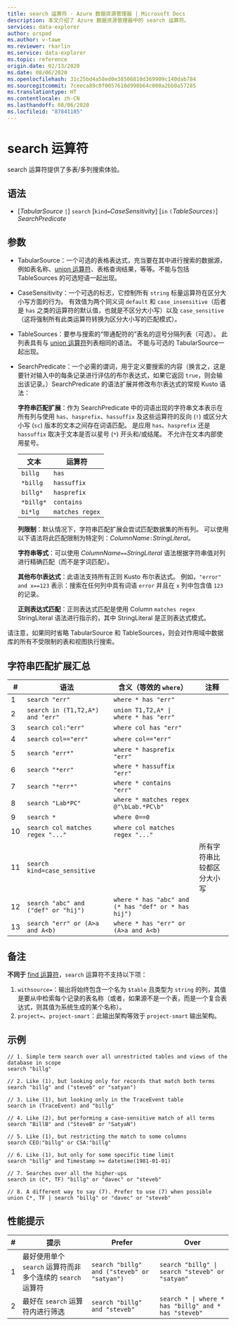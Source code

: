 ```yaml
---
title: search 运算符 - Azure 数据资源管理器 | Microsoft Docs
description: 本文介绍了 Azure 数据资源管理器中的 search 运算符。
services: data-explorer
author: orspod
ms.author: v-tawe
ms.reviewer: rkarlin
ms.service: data-explorer
ms.topic: reference
origin.date: 02/13/2020
ms.date: 08/06/2020
ms.openlocfilehash: 31c25bd4a58ed0e38506810d369909c140dab784
ms.sourcegitcommit: 7ceeca89c0f0057610d998b64c000a2bb0a57285
ms.translationtype: HT
ms.contentlocale: zh-CN
ms.lasthandoff: 08/06/2020
ms.locfileid: "87841185"
---
```

# <a name="search-operator"></a>search 运算符

search 运算符提供了多表/多列搜索体验。

## <a name="syntax"></a>语法

* [*TabularSource* `|`] `search` [`kind=`*CaseSensitivity*] [`in` `(`*TableSources*`)`] *SearchPredicate*

## <a name="arguments"></a>参数

* TabularSource：一个可选的表格表达式，充当要在其中进行搜索的数据源，例如表名称、[union 运算符](unionoperator.md)、表格查询结果，等等。不能与包括 TableSources 的可选短语一起出现。

* CaseSensitivity：一个可选的标志，它控制所有 `string` 标量运算符在区分大小写方面的行为。 有效值为两个同义词 `default` 和 `case_insensitive`（后者是 `has` 之类的运算符的默认值，也就是不区分大小写）以及 `case_sensitive`（这将强制所有此类运算符转换为区分大小写的匹配模式）。

* TableSources：要参与搜索的“带通配符的”表名的逗号分隔列表（可选）。
  此列表具有与 [union 运算符](unionoperator.md)列表相同的语法。
  不能与可选的 TabularSource一起出现。

* SearchPredicate：一个必需的谓词，用于定义要搜索的内容（换言之，这是要针对输入中的每条记录进行评估的布尔表达式，如果它返回 `true`，则会输出该记录。）SearchPredicate 的语法扩展并修改布尔表达式的常规 Kusto 语法：

  **字符串匹配扩展**：作为 SearchPredicate 中的词语出现的字符串文本表示在所有列与使用 `has`、`hasprefix`、`hassuffix` 及这些运算符的反向 (`!`) 或区分大小写 (`sc`) 版本的文本之间存在词语匹配。 是应用 `has`、`hasprefix` 还是 `hassuffix` 取决于文本是否以星号 (`*`) 开头和/或结尾。 不允许在文本内部使用星号。

    |文本   |运算符   |
    |----------|-----------|
    |`billg`   |`has`      |
    |`*billg`  |`hassuffix`|
    |`billg*`  |`hasprefix`|
    |`*billg*` |`contains` |
    |`bi*lg`   |`matches regex`|

  **列限制**：默认情况下，字符串匹配扩展会尝试匹配数据集的所有列。 可以使用以下语法将此匹配限制为特定列：*ColumnName*`:`*StringLiteral*。

  **字符串等式**：可以使用 *ColumnName*`==`*StringLiteral* 语法根据字符串值对列进行精确匹配（而不是字词匹配）。

  **其他布尔表达式**：此语法支持所有正则 Kusto 布尔表达式。
    例如，`"error" and x==123` 表示：搜索在任何列中具有词语 `error` 并且在 `x` 列中包含值 `123` 的记录。

  **正则表达式匹配**：正则表达式匹配是使用 Column `matches regex` StringLiteral 语法进行指示的，其中 StringLiteral 是正则表达式模式。

请注意，如果同时省略 TabularSource 和 TableSources，则会对作用域中数据库的所有不受限制的表和视图执行搜索。

## <a name="summary-of-string-matching-extensions"></a>字符串匹配扩展汇总

  |# |语法                                 |含义（等效的 `where`）           |注释|
  |--|---------------------------------------|---------------------------------------|--------|
  | 1|`search "err"`                         |`where * has "err"`                    ||
  | 2|`search in (T1,T2,A*) and "err"`       |<code>union T1,T2,A* &#124; where * has "err"<code>   ||
  | 3|`search col:"err"`                     |`where col has "err"`                  ||
  | 4|`search col=="err"`                    |`where col=="err"`                     ||
  | 5|`search "err*"`                        |`where * hasprefix "err"`              ||
  | 6|`search "*err"`                        |`where * hassuffix "err"`              ||
  | 7|`search "*err*"`                       |`where * contains "err"`               ||
  | 8|`search "Lab*PC"`                      |`where * matches regex @"\bLab.*PC\b"`||
  | 9|`search *`                             |`where 0==0`                           ||
  |10|`search col matches regex "..."`       |`where col matches regex "..."`        ||
  |11|`search kind=case_sensitive`           |                                       |所有字符串比较都区分大小写|
  |12|`search "abc" and ("def" or "hij")`    |`where * has "abc" and (* has "def" or * has hij")`||
  |13|`search "err" or (A>a and A<b)`        |`where * has "err" or (A>a and A<b)`   ||

## <a name="remarks"></a>备注

**不同于** [find 运算符](findoperator.md)，`search` 运算符不支持以下项：

1. `withsource=`：输出将始终包含一个名为 `$table` 且类型为 `string` 的列，其值是要从中检索每个记录的表名称（或者，如果源不是一个表，而是一个复合表达式，则其值为系统生成的某个名称）。
2. `project=`、`project-smart`：此输出架构等效于 `project-smart` 输出架构。

## <a name="examples"></a>示例

```kusto
// 1. Simple term search over all unrestricted tables and views of the database in scope
search "billg"

// 2. Like (1), but looking only for records that match both terms
search "billg" and ("steveb" or "satyan")

// 3. Like (1), but looking only in the TraceEvent table
search in (TraceEvent) and "billg"

// 4. Like (2), but performing a case-sensitive match of all terms
search "BillB" and ("SteveB" or "SatyaN")

// 5. Like (1), but restricting the match to some columns
search CEO:"billg" or CSA:"billg"

// 6. Like (1), but only for some specific time limit
search "billg" and Timestamp >= datetime(1981-01-01)

// 7. Searches over all the higher-ups
search in (C*, TF) "billg" or "davec" or "steveb"

// 8. A different way to say (7). Prefer to use (7) when possible
union C*, TF | search "billg" or "davec" or "steveb"
```

## <a name="performance-tips"></a>性能提示

  |# |提示                                                                                  |Prefer                                        |Over                                                                    |
  |--|-------------------------------------------------------------------------------------|----------------------------------------------|------------------------------------------------------------------------|
  | 1| 最好使用单个 `search` 运算符而非多个连续的 `search` 运算符|`search "billg" and ("steveb" or "satyan")`   |<code>search "billg" &#124; search "steveb" or "satyan"<code>           ||
  | 2| 最好在 `search` 运算符内进行筛选                                       |`search "billg" and "steveb"`                 |<code>search * &#124; where * has "billg" and * has "steveb"<code>      ||
